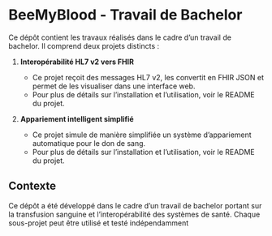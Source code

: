 # BeeMyBlood - Travail de Bachelor

Ce dépôt contient les travaux réalisés dans le cadre d’un travail de bachelor. Il comprend deux projets distincts :

1. **Interopérabilité HL7 v2 vers FHIR**

   - Ce projet reçoit des messages HL7 v2, les convertit en FHIR JSON et permet de les visualiser dans une interface web.
   - Pour plus de détails sur l’installation et l’utilisation, voir le README du projet.

2. **Appariement intelligent simplifié**
   - Ce projet simule de manière simplifiée un système d’appariement automatique pour le don de sang.
   - Pour plus de détails sur l’installation et l’utilisation, voir le README du projet.

## Contexte

Ce dépôt a été développé dans le cadre d’un travail de bachelor portant sur la transfusion sanguine et l’interopérabilité des systèmes de santé. Chaque sous-projet peut être utilisé et testé indépendamment
